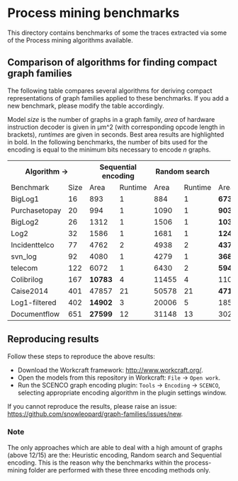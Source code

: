 # Process mining benchmarks

This directory contains benchmarks of some the traces extracted via some of the Process mining algorithms available.

## Comparison of algorithms for finding compact graph families
The following table compares several algorithms for deriving compact representations of graph families applied to these benchmarks. If you add a new benchmark, please modify the table accordingly.

Model _size_ is the number of graphs in a graph family, _area_ of hardware instruction decoder is given in μm^2 (with corresponding opcode length in brackets), _runtimes_ are given in seconds. Best area results are highlighted in bold. In the following benchmarks, the number of bits used for the encoding is equal to the minimum bits necessary to encode _n_ graphs.

<table>
  <tr>
    <th colspan="2">Algorithm →</th>
    <th colspan="2">Sequential encoding</th>
    <th colspan="2">Random search</th>
    <th colspan="2">Heuristic encoding</th>
  </tr>
  <tr>
    <td>Benchmark</td>
    <td>Size</td>
    <td width="80pt">Area</td>
    <td>Runtime</td>
    <td width="80pt">Area</td>
    <td>Runtime</td>
    <td width="80pt">Area</td>
    <td>Runtime</td>
  </tr>
  <tr>
    <td rowspan="1">BigLog1</td>
    <td>16</td>
    <td>893</td>
    <td>1</td>
    <td>884</td>
    <td>1</td>
    <td><strong>673</strong></td>
    <td>3</td>
  </tr>
  <tr>
    <td rowspan="1">Purchasetopay</td>
    <td>20</td>
    <td>994</td>
    <td>1</td>
    <td>1090</td>
    <td>1</td>
    <td><strong>903</strong></td>
    <td>4</td>
  </tr>
  <tr>
    <td rowspan="1">BigLog2</td>
    <td>26</td>
    <td>1312</td>
    <td>1</td>
    <td>1506</td>
    <td>1</td>
    <td><strong>1039</strong></td>
    <td>4</td>
  </tr>
  <tr>
    <td rowspan="1">Log2</td>
    <td>32</td>
    <td>1586</td>
    <td>1</td>
    <td>1681</td>
    <td>1</td>
    <td><strong>1245</strong></td>
    <td>4</td>
  </tr>
  <tr>
    <td rowspan="1">Incidenttelco</td>
    <td>77</td>
    <td>4762</td>
    <td>2</td>
    <td>4938</td>
    <td>2</td>
    <td><strong>4371</strong></td>
    <td>2</td>
  </tr>
  <tr>
    <td rowspan="1">svn_log</td>
    <td>92</td>
    <td>4080</td>
    <td>1</td>
    <td>4279</td>
    <td>1</td>
    <td><strong>3689</strong></td>
    <td>2</td>
  </tr>
  <tr>
    <td rowspan="1">telecom</td>
    <td>122</td>
    <td>6072</td>
    <td>1</td>
    <td>6430</td>
    <td>2</td>
    <td><strong>5944</strong></td>
    <td>3</td>
  </tr>
  <tr>
    <td rowspan="1">Colibrilog</td>
    <td>167</td>
    <td><strong>10783</strong></td>
    <td>4</td>
    <td>11455</td>
    <td>4</td>
    <td>11086</td>
    <td>6</td>
  </tr>
  <tr>
    <td rowspan="1">Caise2014</td>
    <td>401</td>
    <td>47857</td>
    <td>21</td>
    <td>50578</td>
    <td>21</td>
    <td><strong>47157</strong></td>
    <td>38</td>
  </tr>
  <tr>
    <td rowspan="1">Log1-filtered</td>
    <td>402</td>
    <td><strong>14902</strong></td>
    <td>3</td>
    <td>20006</td>
    <td>5</td>
    <td>18559</td>
    <td>21</td>
  </tr>
  <tr>
    <td rowspan="1">Documentflow</td>
    <td>651</td>
    <td><strong>27599</strong></td>
    <td>12</td>
    <td>31148</td>
    <td>13</td>
    <td>30223</td>
    <td>59</td>
  </tr>
</table>

## Reproducing results
Follow these steps to reproduce the above results:
* Download the Workcraft framework: http://www.workcraft.org/.
* Open the models from this repository in Workcraft: `File` → `Open work`.
* Run the SCENCO graph encoding plugin: `Tools` → `Encoding` → `SCENCO`, selecting appropriate encoding algorithm in the plugin settings window.

If you cannot reproduce the results, please raise an issue: https://github.com/snowleopard/graph-families/issues/new.

### Note
The only approaches which are able to deal with a high amount of graphs (above 12/15) are the: Heuristic encoding, Random search and Sequential encoding. This is the reason why the benchmarks within the process-mining folder are performed with these three encoding methods only.
